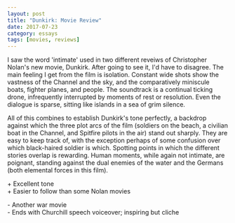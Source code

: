 ```yaml
---
layout: post
title: "Dunkirk: Movie Review"
date: 2017-07-23
category: essays
tags: [movies, reviews]
---
```


I saw the word 'intimate' used in two different reveiws of Christopher Nolan's new movie, Dunkirk. After going to see it, I'd have to disagree. The main feeling I get from the film is isolation. Constant wide shots show the vastness of the Channel and the sky, and the comparatively miniscule boats, fighter planes, and people. The soundtrack is a continual ticking drone, infrequently interrupted by moments of rest or resolution. Even the dialogue is sparse, sitting like islands in a sea of grim silence.

All of this combines to establish Dunkirk's tone perfectly, a backdrop against which the three plot arcs of the film (soldiers on the beach, a civilian boat in the Channel, and Spitfire pilots in the air) stand out sharply. They are easy to keep track of, with the exception perhaps of some confusion over which black-haired soldier is which. Spotting points in which the different stories overlap is rewarding. Human moments, while again not intimate, are poignant, standing against the dual enemies of the water and the Germans (both elemental forces in this film).

\+ Excellent tone  
\+ Easier to follow than some Nolan movies

\- Another war movie  
\- Ends with Churchill speech voiceover; inspiring but cliche